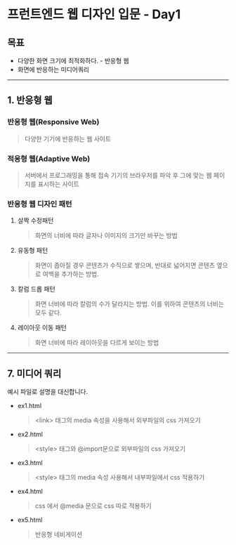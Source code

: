 # 프런트엔드 웹 디자인 입문 - Day1

## 목표

- 다양한 화면 크기에 최적화하다. - 반응형 웹
- 화면에 반응하는 미디어쿼리

---

## 1. 반응형 웹

### 반응형 웹(Responsive Web)

> 다양한 기기에 반응하는 웹 사이트

### 적응형 웹(Adaptive Web)

> 서버에서 프로그래밍을 통해 접속 기기의 브라우저를 파악 후 그에 맞는 웹 페이지를 표시하는 사이트

### 반응형 웹 디자인 패턴

1. 살짝 수정패턴
    > 화면의 너비에 따라 글자나 이미지의 크기만 바꾸는 방법

2. 유동형 패턴
    > 화면이 좁아질 경우 콘텐츠가 수직으로 쌓으며, 반대로 넓어지면 콘텐츠 옆으로 여백을 추가하는 방법.

3. 칼럼 드롭 패턴
    > 화면 너비에 따라 칼럼의 수가 달라지는 방법. 이를 위하여 콘텐츠의 너비는 모두 같다.

4. 레이아웃 이동 패턴
    > 화면 너비에 따라 레이아웃을 다르게 보이는 방법

---

## 7. 미디어 쿼리

예시 파일로 설명을 대신합니다.

- ex1.html
    > \<link\> 태그의 media 속성을 사용해서 외부파일의 css 가져오기
- ex2.html
    > \<style\> 태그와 @import문으로 외부파일의 css 가져오기
- ex3.html
    > \<style\> 태그의 media 속성 사용해서 내부파일에서 css 적용하기
- ex4.html
    > css 에서 @media 문으로 css 따로 적용하기
- ex5.html
    > 반응형 네비게이션
